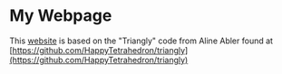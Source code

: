 # My Webpage

This [website](https://lawyneer.com) is based on the "Triangly" code from Aline Abler found at [https://github.com/HappyTetrahedron/triangly](https://github.com/HappyTetrahedron/triangly)
